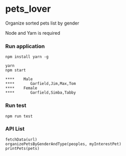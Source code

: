 pets_lover
=====================

Organize sorted pets list by gender

Node and Yarn is required

### Run application

```
npm install yarn -g

yarn
npm start

```

```
****    Male
****       Garfield,Jim,Max,Tom
****    Female
****       Garfield,Simba,Tabby

```

### Run test

```
npm run test
```


### API List
```
fetchData(url)
organizePetsByGenderAndType(peoples, myInterestPet)
printPets(pets)
```